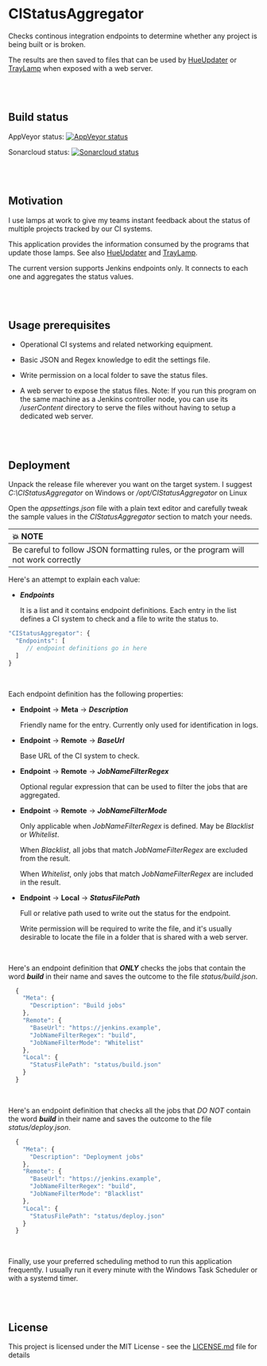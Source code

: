 
# CIStatusAggregator

Checks continous integration endpoints to determine whether any project is being built or is broken.

The results are then saved to files that can be used by [HueUpdater](https://github.com/jorgeyanesdiez/HueUpdater) or
[TrayLamp](https://github.com/jorgeyanesdiez/TrayLamp) when exposed with a web server.



<br><br>
## Build status

AppVeyor status:  [![AppVeyor status](https://ci.appveyor.com/api/projects/status/q5kb8c19wk27f1n8/branch/main?svg=true)](https://ci.appveyor.com/project/jorgeyanesdiez/CIStatusAggregator)

Sonarcloud status:  [![Sonarcloud status](https://sonarcloud.io/api/project_badges/measure?project=jorgeyanesdiez_CIStatusAggregator&metric=alert_status)](https://sonarcloud.io/summary/overall?id=jorgeyanesdiez_CIStatusAggregator)




<br><br>
## Motivation

I use lamps at work to give my teams instant feedback about the status of multiple projects tracked by our CI systems.

This application provides the information consumed by the programs that update those lamps.
See also [HueUpdater](https://github.com/jorgeyanesdiez/HueUpdater) and [TrayLamp](https://github.com/jorgeyanesdiez/TrayLamp).

The current version supports Jenkins endpoints only. It connects to each one and aggregates the status values.




<br><br>
## Usage prerequisites

* Operational CI systems and related networking equipment.

* Basic JSON and Regex knowledge to edit the settings file.

* Write permission on a local folder to save the status files.

* A web server to expose the status files.
  Note: If you run this program on the same machine as a Jenkins controller node, you can use its */userContent*
  directory to serve the files without having to setup a dedicated web server.




<br><br>
## Deployment

Unpack the release file wherever you want on the target system. I suggest *C:\CIStatusAggregator* on Windows or */opt/CIStatusAggregator* on Linux

Open the *appsettings.json* file with a plain text editor and carefully tweak the sample values in the *CIStatusAggregator* section to match your needs.

| :boom: NOTE            |
|:-----------------------|
| Be careful to follow JSON formatting rules, or the program will not work correctly |

Here's an attempt to explain each value:




* ***Endpoints***

  It is a list and it contains endpoint definitions. Each entry in the list defines a CI system to check and a file to write the status to.


```javascript
"CIStatusAggregator": {
  "Endpoints": [
     // endpoint definitions go in here
  ]
}

```
<br>


Each endpoint definition has the following properties:

* **Endpoint** -> **Meta** -> ***Description***

  Friendly name for the entry. Currently only used for identification in logs.



* **Endpoint** -> **Remote** -> ***BaseUrl***

  Base URL of the CI system to check.



* **Endpoint** -> **Remote** -> ***JobNameFilterRegex***

  Optional regular expression that can be used to filter the jobs that are aggregated.



* **Endpoint** -> **Remote** -> ***JobNameFilterMode***

  Only applicable when *JobNameFilterRegex* is defined. May be *Blacklist* or *Whitelist*.

  When *Blacklist*, all jobs that match *JobNameFilterRegex* are excluded from the result.

  When *Whitelist*, only jobs that match *JobNameFilterRegex* are included in the result.



* **Endpoint** -> **Local** -> ***StatusFilePath***

  Full or relative path used to write out the status for the endpoint.
  
  Write permission will be required to write the file, and it's usually desirable to locate the file in a folder that is shared with a web server.
<br>


Here's an endpoint definition that ***ONLY*** checks the jobs that contain the word ***build*** in their name and saves the outcome to the file *status/build.json*.
```javascript
  {
    "Meta": {
      "Description": "Build jobs"
    },
    "Remote": {
      "BaseUrl": "https://jenkins.example",
      "JobNameFilterRegex": "build",
      "JobNameFilterMode": "Whitelist"
    },
    "Local": {
      "StatusFilePath": "status/build.json"
    }
  }
```
<br>


Here's an endpoint definition that checks all the jobs that *DO NOT* contain the word ***build*** in their name and saves the outcome to the file *status/deploy.json*.
```javascript
  {
    "Meta": {
      "Description": "Deployment jobs"
    },
    "Remote": {
      "BaseUrl": "https://jenkins.example",
      "JobNameFilterRegex": "build",
      "JobNameFilterMode": "Blacklist"
    },
    "Local": {
      "StatusFilePath": "status/deploy.json"
    }
  }
```

<br>


Finally, use your preferred scheduling method to run this application frequently.
I usually run it every minute with the Windows Task Scheduler or with a systemd timer.



<br><br>
## License

This project is licensed under the MIT License - see the [LICENSE.md](LICENSE.md) file for details
